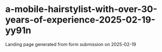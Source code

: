 # a-mobile-hairstylist-with-over-30-years-of-experience-2025-02-19-yy91n
Landing page generated from form submission on 2025-02-19
